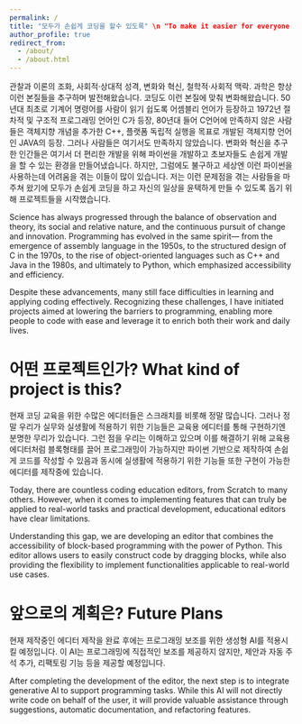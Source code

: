 ```yaml
---
permalink: /
title: "모두가 손쉽게 코딩을 할수 있도록" \n "To make it easier for everyone to code"
author_profile: true
redirect_from: 
  - /about/
  - /about.html
---
```


관찰과 이론의 조화, 사회적·상대적 성격, 변화와 혁신, 철학적·사회적 맥락. 과학은 항상 이런 본질들을 추구하며 발전해왔습니다. 코딩도 이런 본질에 맞춰 변화해왔습니다. 50년대 최초로 기계어 명령어를 사람이 읽기 쉽도록 어셈블리 언어가 등장하고 1972년 절차적 및 구조적 프로그래밍 언어인 C가 등장, 80년대 들어 C언어에 만족하지 않은 사람들은 객체지향 개념을 추가한 C++, 플랫폼 독립적 실행을 목표로 개발된 객체지향 언어인 JAVA의 등장. 그러나 사람들은 여기서도 만족하지 않았습니다. 변화와 혁신을 추구한 인간들은 여기서 더 편리한 개발을 위해 파이썬을 개발하고 초보자들도 손쉽게 개발을 할 수 있는 환경을 만들어냈습니다. 하지만, 그럼에도 불구하고 세상엔 이런 파이썬을 사용하는데 어려움을 겪는 이들이 많이 있습니다. 저는 이런 문제점을 겪는 사람들을 마주쳐 왔기에 모두가 손쉽게 코딩을 하고 자신의 일상을 윤택하게 만들 수 있도록 돕기 위해 프로젝트들을 시작했습니다.

Science has always progressed through the balance of observation and theory, its social and relative nature, and the continuous pursuit of change and innovation. Programming has evolved in the same spirit— from the emergence of assembly language in the 1950s, to the structured design of C in the 1970s, to the rise of object-oriented languages such as C++ and Java in the 1980s, and ultimately to Python, which emphasized accessibility and efficiency.

Despite these advancements, many still face difficulties in learning and applying coding effectively. Recognizing these challenges, I have initiated projects aimed at lowering the barriers to programming, enabling more people to code with ease and leverage it to enrich both their work and daily lives.

어떤 프로젝트인가? What kind of project is this?
======
현재 코딩 교육을 위한 수많은 에디터들은 스크래치를 비롯해 정말 많습니다. 그러나 정말 우리가 실무와 실생활에 적용하기 위한 기능들은 교육용 에디터를 통해 구현하기엔 분명한 무리가 있습니다. 그런 점을 우리는 이해하고 있으며 이를 해결하기 위해 교육용 에디터처럼 블록형태를 끌어 프로그래밍이 가능하지만 파이썬 기반으로 제작하여 손쉽게 코드를 작성할 수 있음과 동시에 실생활에 적용하기 위한 기능들 또한 구현이 가능한 에디터를 제작중에 있습니다.

Today, there are countless coding education editors, from Scratch to many others. However, when it comes to implementing features that can truly be applied to real-world tasks and practical development, educational editors have clear limitations.

Understanding this gap, we are developing an editor that combines the accessibility of block-based programming with the power of Python. This editor allows users to easily construct code by dragging blocks, while also providing the flexibility to implement functionalities applicable to real-world use cases.

앞으로의 계획은? Future Plans
======
현재 제작중인 에디터 제작을 완료 후에는 프로그래밍 보조를 위한 생성형 AI를 적용시킬 예정입니다. 이 AI는 프로그래밍에 직접적인 보조를 제공하지 않지만, 제안과 자동 주석 추가, 리팩토링 기능 등을 제공할 예정입니다.

After completing the development of the editor, the next step is to integrate generative AI to support programming tasks. While this AI will not directly write code on behalf of the user, it will provide valuable assistance through suggestions, automatic documentation, and refactoring features.
